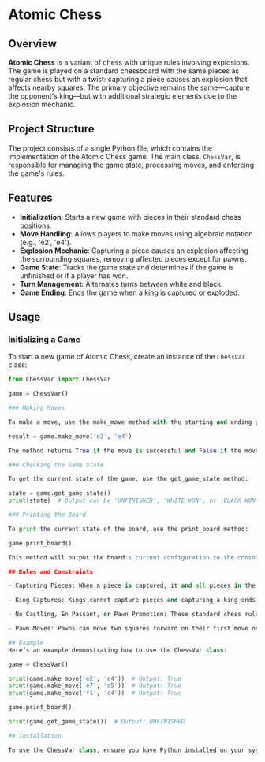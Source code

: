 # Atomic Chess

## Overview

**Atomic Chess** is a variant of chess with unique rules involving explosions. The game is played on a standard chessboard with the same pieces as regular chess but with a twist: capturing a piece causes an explosion that affects nearby squares. The primary objective remains the same—capture the opponent's king—but with additional strategic elements due to the explosion mechanic.

## Project Structure

The project consists of a single Python file, which contains the implementation of the Atomic Chess game. The main class, `ChessVar`, is responsible for managing the game state, processing moves, and enforcing the game's rules.

## Features

- **Initialization**: Starts a new game with pieces in their standard chess positions.
- **Move Handling**: Allows players to make moves using algebraic notation (e.g., 'e2', 'e4').
- **Explosion Mechanic**: Capturing a piece causes an explosion affecting the surrounding squares, removing affected pieces except for pawns.
- **Game State**: Tracks the game state and determines if the game is unfinished or if a player has won.
- **Turn Management**: Alternates turns between white and black.
- **Game Ending**: Ends the game when a king is captured or exploded.

## Usage

### Initializing a Game

To start a new game of Atomic Chess, create an instance of the `ChessVar` class:

```python
from ChessVar import ChessVar

game = ChessVar()

### Making Moves

To make a move, use the make_move method with the starting and ending positions in algebraic notation:

result = game.make_move('e2', 'e4')

The method returns True if the move is successful and False if the move is invalid or if the game has already been decided.

### Checking the Game State

To get the current state of the game, use the get_game_state method:

state = game.get_game_state()
print(state)  # Output can be 'UNFINISHED', 'WHITE_WON', or 'BLACK_WON'

### Printing the Board

To print the current state of the board, use the print_board method:

game.print_board()

This method will output the board's current configuration to the console.

## Rules and Constraints

- Capturing Pieces: When a piece is captured, it and all pieces in the surrounding 8 squares (except pawns) are removed from the board due to an explosion.

- King Captures: Kings cannot capture pieces and capturing a king ends the game.

- No Castling, En Passant, or Pawn Promotion: These standard chess rules are not applicable in Atomic Chess.

- Pawn Moves: Pawns can move two squares forward on their first move only.

## Example
Here’s an example demonstrating how to use the ChessVar class:

game = ChessVar()

print(game.make_move('e2', 'e4'))  # Output: True
print(game.make_move('e7', 'e5'))  # Output: True
print(game.make_move('f1', 'c4'))  # Output: True

game.print_board()

print(game.get_game_state())  # Output: UNFINISHED

## Installation

To use the ChessVar class, ensure you have Python installed on your system. Simply place the ChessVar.py file in your working directory and import it as needed.

